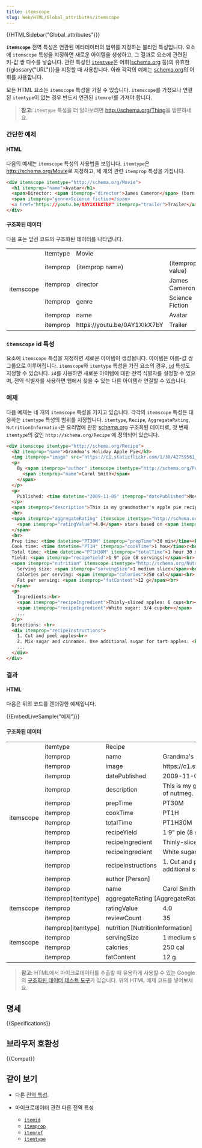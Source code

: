 ```yaml
---
title: itemscope
slug: Web/HTML/Global_attributes/itemscope
---
```


{{HTMLSidebar("Global_attributes")}}

**`itemscope`** 전역 특성은 연관된 메타데이터의 범위를 지정하는 불리언 특성입니다. 요소에 `itemscope` 특성을 지정하면 새로운 아이템을 생성하고, 그 결과로 요소에 관련된 키-값 쌍 다수를 낳습니다. 관련 특성인 [`itemtype`](/ko/docs/Web/HTML/Global_attributes#itemtype)은 어휘([schema.org](https://schema.org/) 등)의 유효한 {{glossary("URL")}}을 지정할 때 사용합니다. 아래 각각의 예제는 [schema.org](https://schema.org/)의 어휘를 사용합니다.

모든 HTML 요소는 `itemscope` 특성을 가질 수 있습니다. `itemscope`를 가졌으나 연결된 `itemtype`이 없는 경우 반드시 연관된 `itemref`를 가져야 합니다.

> **참고:** `itemtype` 특성을 더 알아보려면 <http://schema.org/Thing>을 방문하세요.

### 간단한 예제

#### HTML

다음의 예제는 `itemscope` 특성의 사용법을 보입니다. `itemtype`은 <http://schema.org/Movie>로 지정하고, 세 개의 관련 `itemprop` 특성을 가집니다.

```html
<div itemscope itemtype="http://schema.org/Movie">
  <h1 itemprop="name">Avatar</h1>
  <span>Director: <span itemprop="director">James Cameron</span> (born August 16, 1954)</span>
  <span itemprop="genre>Science fiction</span>
  <a href="https://youtu.be/0AY1XIkX7bY" itemprop="trailer">Trailer</a>
</div>
```

#### 구조화된 데이터

다음 표는 앞선 코드의 구조화된 데이터를 나타냅니다.

<table class="standard-table">
  <tbody>
    <tr>
      <td rowspan="6">itemscope</td>
      <td>Itemtype</td>
      <td colspan="2">Movie</td>
    </tr>
    <tr>
      <td>itemprop</td>
      <td>(itemprop name)</td>
      <td>(itemprop value)</td>
    </tr>
    <tr>
      <td>itemprop</td>
      <td>director</td>
      <td>James Cameron</td>
    </tr>
    <tr>
      <td>itemprop</td>
      <td>genre</td>
      <td>Science Fiction</td>
    </tr>
    <tr>
      <td>itemprop</td>
      <td>name</td>
      <td>Avatar</td>
    </tr>
    <tr>
      <td>itemprop</td>
      <td>https://youtu.be/0AY1XIkX7bY</td>
      <td>Trailer</td>
    </tr>
  </tbody>
</table>

### `itemscope` id 특성

요소에 `itemscope` 특성을 지정하면 새로운 아이템이 생성됩니다. 아이템은 이름-값 쌍 그룹으로 이루어집니다. `itemscope`와 `itemtype` 특성을 가진 요소의 경우, [`id`](/ko/docs/Web/HTML/Global_attributes#id) 특성도 지정할 수 있습니다. `id`를 사용하면 새로운 아이템에 대한 전역 식별자를 설정할 수 있으며, 전역 식별자를 사용하면 웹에서 찾을 수 있는 다른 아이템과 연결할 수 있습니다.

### 예제

다음 예제는 네 개의 `itemscope` 특성을 가지고 있습니다. 각각의 `itemscope` 특성은 대응하는 `itemtype` 특성의 범위를 지정합니다. `itemtype`, `Recipe`, `AggregateRating`, `NutritionInformation`은 요리법에 관한 [schema.org](https://www.schema.org) 구조화된 데이터로, 첫 번째 `itemtype`의 값인 `http://schema.org/Recipe` 에 정의되어 있습니다.

```html
<div itemscope itemtype="http://schema.org/Recipe">
  <h2 itemprop="name">Grandma's Holiday Apple Pie</h2>
  <img itemprop="image" src="https://c1.staticflickr.com/1/30/42759561_8631e2f905_n.jpg" width="50" height="50" />
  <p>
    By <span itemprop="author" itemscope itemtype="http://schema.org/Person">
      <span itemprop="name">Carol Smith</span>
    </span>
  </p>
  <p>
    Published: <time datetime="2009-11-05" itemprop="datePublished">November 5, 2009</time>
  </p>
  <span itemprop="description">This is my grandmother's apple pie recipe. I like to add a dash of nutmeg.</span>
  <br>
  <span itemprop="aggregateRating" itemscope itemtype="http://schema.org/AggregateRating">
    <span itemprop="ratingValue">4.0</span> stars based on <span itemprop="reviewCount">35</span> reviews
  </span>
  <br>
  Prep time: <time datetime="PT30M" itemprop="prepTime">30 min</time><br>
  Cook time: <time datetime="PT1H" itemprop="cookTime">1 hou</time>r<br>
  Total time: <time datetime="PT1H30M" itemprop="totalTime">1 hour 30 min</time><br>
  Yield: <span itemprop="recipeYield">1 9" pie (8 servings)</span><br>
  <span itemprop="nutrition" itemscope itemtype="http://schema.org/NutritionInformation">
    Serving size: <span itemprop="servingSize">1 medium slice</span><br>
    Calories per serving: <span itemprop="calories">250 cal</span><br>
    Fat per serving: <span itemprop="fatContent">12 g</span><br>
  </span>
  <p>
    Ingredients:<br>
    <span itemprop="recipeIngredient">Thinly-sliced apples: 6 cups<br></span>
    <span itemprop="recipeIngredient">White sugar: 3/4 cup<br></span>
    ...
  </p>
  Directions: <br>
  <div itemprop="recipeInstructions">
    1. Cut and peel apples<br>
    2. Mix sugar and cinnamon. Use additional sugar for tart apples. <br>
    ...
  </div>
</div>
```

### 결과

#### HTML

다음은 위의 코드를 렌더링한 예제입니다.

{{EmbedLiveSample("예제")}}

#### 구조화된 데이터

<table class="standard-table">
  <tbody>
    <tr>
      <td colspan="1" rowspan="14">itemscope</td>
      <td>itemtype</td>
      <td colspan="2" rowspan="1">Recipe</td>
    </tr>
    <tr>
      <td>itemprop</td>
      <td>name</td>
      <td>Grandma's Holiday Apple Pie</td>
    </tr>
    <tr>
      <td>itemprop</td>
      <td>image</td>
      <td>https://c1.staticflickr.com/1/30/42759561_8631e2f905_n.jpg</td>
    </tr>
    <tr>
      <td>itemprop</td>
      <td>datePublished</td>
      <td>2009-11-05</td>
    </tr>
    <tr>
      <td>itemprop</td>
      <td>description</td>
      <td>
        This is my grandmother's apple pie recipe. I like to add a dash of
        nutmeg.
      </td>
    </tr>
    <tr>
      <td>itemprop</td>
      <td>prepTime</td>
      <td>PT30M</td>
    </tr>
    <tr>
      <td>itemprop</td>
      <td>cookTime</td>
      <td>PT1H</td>
    </tr>
    <tr>
      <td>itemprop</td>
      <td>totalTime</td>
      <td>PT1H30M</td>
    </tr>
    <tr>
      <td>itemprop</td>
      <td>recipeYield</td>
      <td>1 9" pie (8 servings)</td>
    </tr>
    <tr>
      <td>itemprop</td>
      <td>recipeIngredient</td>
      <td>Thinly-sliced apples: 6 cups</td>
    </tr>
    <tr>
      <td>itemprop</td>
      <td>recipeIngredient</td>
      <td>White sugar: 3/4 cup</td>
    </tr>
    <tr>
      <td>itemprop</td>
      <td>recipeInstructions</td>
      <td>
        1. Cut and peel apples 2. Mix sugar and cinnamon. Use additional sugar
        for tart apples .
      </td>
    </tr>
    <tr>
      <td>itemprop</td>
      <td colspan="2" rowspan="1">author [Person]</td>
    </tr>
    <tr>
      <td>itemprop</td>
      <td>name</td>
      <td>Carol Smith</td>
    </tr>
    <tr>
      <td colspan="1" rowspan="3">itemscope</td>
      <td>itemprop[itemtype]</td>
      <td colspan="2" rowspan="1">aggregateRating [AggregateRating]</td>
    </tr>
    <tr>
      <td>itemprop</td>
      <td>ratingValue</td>
      <td>4.0</td>
    </tr>
    <tr>
      <td>itemprop</td>
      <td>reviewCount</td>
      <td>35</td>
    </tr>
    <tr>
      <td colspan="1" rowspan="4">itemscope</td>
      <td>itemprop[itemtype]</td>
      <td colspan="2" rowspan="1">nutrition [NutritionInformation]</td>
    </tr>
    <tr>
      <td>itemprop</td>
      <td>servingSize</td>
      <td>1 medium slice</td>
    </tr>
    <tr>
      <td>itemprop</td>
      <td>calories</td>
      <td>250 cal</td>
    </tr>
    <tr>
      <td>itemprop</td>
      <td>fatContent</td>
      <td>12 g</td>
    </tr>
  </tbody>
</table>

> **참고:** HTML에서 마이크로데이터를 추출할 때 유용하게 사용할 수 있는 Google의 [구조화된 데이터 테스트 도구](https://search.google.com/structured-data/testing-tool)가 있습니다. 위의 HTML 예제 코드를 넣어보세요.

## 명세

{{Specifications}}

## 브라우저 호환성

{{Compat}}

## 같이 보기

- 다른 [전역 특성](/ko/docs/Web/HTML/Global_attributes).
- 마이크로데이터 관련 다른 전역 특성

  - [`itemid`](/ko/docs/Web/HTML/Global_attributes#itemid)
  - [`itemprop`](/ko/docs/Web/HTML/Global_attributes#itemprop)
  - [`itemref`](/ko/docs/Web/HTML/Global_attributes#itemref)
  - [`itemtype`](/ko/docs/Web/HTML/Global_attributes#itemtype)
